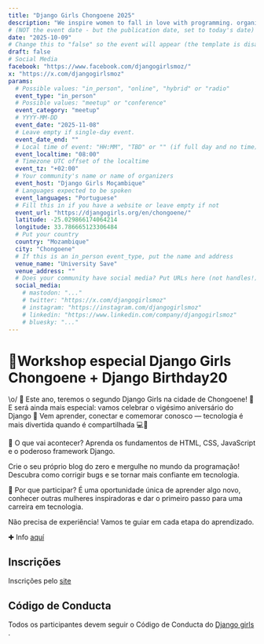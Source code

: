 ```yaml
---
title: "Django Girls Chongoene 2025"
description: "We inspire women to fall in love with programming. organizing a free Python and Django workshops, with open sourced online tutorials and curate amazing first experiences with technology."
# (NOT the event date - but the publication date, set to today's date)
date: "2025-10-09"
# Change this to "false" so the event will appear (the template is disabled)
draft: false
# Social Media 
facebook: "https://www.facebook.com/djangogirlsmoz/"
x: "https://x.com/djangogirlsmoz"
params:
  # Possible values: "in_person", "online", "hybrid" or "radio"
  event_type: "in_person"
  # Possible values: "meetup" or "conference"
  event_category: "meetup"
  # YYYY-MM-DD
  event_date: "2025-11-08"
  # Leave empty if single-day event.
  event_date_end: ""
  # Local time of event: "HH:MM", "TBD" or "" (if full day and no time)
  event_localtime: "08:00"
  # Timezone UTC offset of the localtime
  event_tz: "+02:00"
  # Your community's name or name of organizers
  event_host: "Django Girls Moçambique"
  # Languages expected to be spoken
  event_languages: "Portuguese"
  # Fill this in if you have a website or leave empty if not
  event_url: "https://djangogirls.org/en/chongoene/"
  latitude: -25.029866174064214
  longitude: 33.786665123306484
  # Put your country
  country: "Mozambique"
  city: "Chongoene"
  # If this is an in_person event_type, put the name and address
  venue_name: "University Save"
  venue_address: ""
  # Does your community have social media? Put URLs here (not handles!)
  social_media:
    # mastodon: "..."
    # twitter: "https://x.com/djangogirlsmoz"
    # instagram: "https://instagram.com/djangogirlsmoz"
    # linkedin: "https://www.linkedin.com/company/djangogirlsmoz"
    # bluesky: "..."
---
```


<!-- Name of the event -->
# 🎂Workshop especial Django Girls Chongoene + Django Birthday20

<!-- Event description goes here -->
\o/
🚀 Este ano, teremos o segundo Django Girls na cidade de Chongoene! 🎉
E será ainda mais especial: vamos celebrar o vigésimo aniversário do Django 🎂
Vem aprender, conectar e comemorar conosco — tecnologia é mais divertida quando é compartilhada 💻💫

🔸 O que vai acontecer?
Aprenda os fundamentos de HTML, CSS, JavaScript e o poderoso framework Django.

Crie o seu próprio blog do zero e mergulhe no mundo da programação!
Descubra como corrigir bugs e se tornar mais confiante em tecnologia.

🔸 Por que participar?
É uma oportunidade única de aprender algo novo, conhecer outras mulheres inspiradoras e dar o primeiro passo para uma carreira em tecnologia.

Não precisa de experiência! Vamos te guiar em cada etapa do aprendizado.

✚ Info [aquí](https://djangogirls.org/en/chongoene/)

## Inscrições

Inscrições pelo [site](https://djangogirls.org/en/chongoene/apply)

<!-- Put a link to your signup form and instructions on how to attend -->

## Código de Conducta

<!-- Replace with other CoC if needed -->

Todos os participantes devem seguir o Código de Conducta do [Django girls ](https://djangogirls.org/coc/en/).
